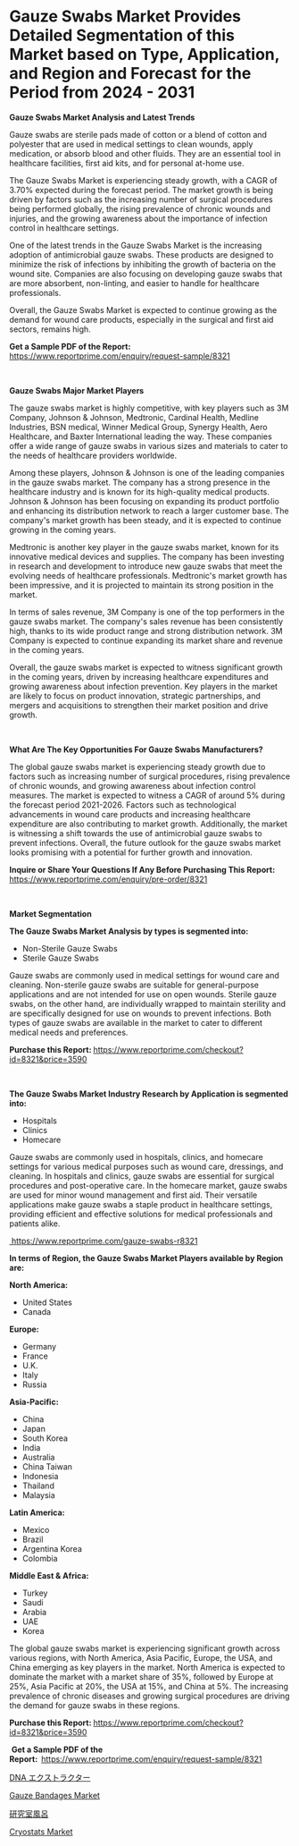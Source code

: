 <p><h1>Gauze Swabs Market Provides Detailed Segmentation of this Market based on Type, Application, and Region and Forecast for the Period from 2024 - 2031</h1></p><p><strong>Gauze Swabs Market Analysis and Latest Trends</strong></p>
<p><p>Gauze swabs are sterile pads made of cotton or a blend of cotton and polyester that are used in medical settings to clean wounds, apply medication, or absorb blood and other fluids. They are an essential tool in healthcare facilities, first aid kits, and for personal at-home use.</p><p>The Gauze Swabs Market is experiencing steady growth, with a CAGR of 3.70% expected during the forecast period. The market growth is being driven by factors such as the increasing number of surgical procedures being performed globally, the rising prevalence of chronic wounds and injuries, and the growing awareness about the importance of infection control in healthcare settings.</p><p>One of the latest trends in the Gauze Swabs Market is the increasing adoption of antimicrobial gauze swabs. These products are designed to minimize the risk of infections by inhibiting the growth of bacteria on the wound site. Companies are also focusing on developing gauze swabs that are more absorbent, non-linting, and easier to handle for healthcare professionals.</p><p>Overall, the Gauze Swabs Market is expected to continue growing as the demand for wound care products, especially in the surgical and first aid sectors, remains high.</p></p>
<p><strong>Get a Sample PDF of the Report:&nbsp;</strong> <a href="https://www.reportprime.com/enquiry/request-sample/8321">https://www.reportprime.com/enquiry/request-sample/8321</a></p>
<p>&nbsp;</p>
<p><strong>Gauze Swabs Major Market Players</strong></p>
<p><p>The gauze swabs market is highly competitive, with key players such as 3M Company, Johnson & Johnson, Medtronic, Cardinal Health, Medline Industries, BSN medical, Winner Medical Group, Synergy Health, Aero Healthcare, and Baxter International leading the way. These companies offer a wide range of gauze swabs in various sizes and materials to cater to the needs of healthcare providers worldwide.</p><p>Among these players, Johnson & Johnson is one of the leading companies in the gauze swabs market. The company has a strong presence in the healthcare industry and is known for its high-quality medical products. Johnson & Johnson has been focusing on expanding its product portfolio and enhancing its distribution network to reach a larger customer base. The company's market growth has been steady, and it is expected to continue growing in the coming years.</p><p>Medtronic is another key player in the gauze swabs market, known for its innovative medical devices and supplies. The company has been investing in research and development to introduce new gauze swabs that meet the evolving needs of healthcare professionals. Medtronic's market growth has been impressive, and it is projected to maintain its strong position in the market.</p><p>In terms of sales revenue, 3M Company is one of the top performers in the gauze swabs market. The company's sales revenue has been consistently high, thanks to its wide product range and strong distribution network. 3M Company is expected to continue expanding its market share and revenue in the coming years.</p><p>Overall, the gauze swabs market is expected to witness significant growth in the coming years, driven by increasing healthcare expenditures and growing awareness about infection prevention. Key players in the market are likely to focus on product innovation, strategic partnerships, and mergers and acquisitions to strengthen their market position and drive growth.</p></p>
<p>&nbsp;</p>
<p><strong>What Are The Key Opportunities For Gauze Swabs Manufacturers?</strong></p>
<p><p>The global gauze swabs market is experiencing steady growth due to factors such as increasing number of surgical procedures, rising prevalence of chronic wounds, and growing awareness about infection control measures. The market is expected to witness a CAGR of around 5% during the forecast period 2021-2026. Factors such as technological advancements in wound care products and increasing healthcare expenditure are also contributing to market growth. Additionally, the market is witnessing a shift towards the use of antimicrobial gauze swabs to prevent infections. Overall, the future outlook for the gauze swabs market looks promising with a potential for further growth and innovation.</p></p>
<p><strong>Inquire or Share Your Questions If Any Before Purchasing This Report:</strong> <a href="https://www.reportprime.com/enquiry/pre-order/8321">https://www.reportprime.com/enquiry/pre-order/8321</a></p>
<p>&nbsp;</p>
<p><strong>Market Segmentation</strong></p>
<p><strong>The Gauze Swabs Market Analysis by types is segmented into:</strong></p>
<p><ul><li>Non-Sterile Gauze Swabs</li><li>Sterile Gauze Swabs</li></ul></p>
<p><p>Gauze swabs are commonly used in medical settings for wound care and cleaning. Non-sterile gauze swabs are suitable for general-purpose applications and are not intended for use on open wounds. Sterile gauze swabs, on the other hand, are individually wrapped to maintain sterility and are specifically designed for use on wounds to prevent infections. Both types of gauze swabs are available in the market to cater to different medical needs and preferences.</p></p>
<p><strong>Purchase this Report:&nbsp;</strong><a href="https://www.reportprime.com/checkout?id=8321&price=3590">https://www.reportprime.com/checkout?id=8321&price=3590</a></p>
<p>&nbsp;</p>
<p><strong>The Gauze Swabs Market Industry Research by Application is segmented into:</strong></p>
<p><ul><li>Hospitals</li><li>Clinics</li><li>Homecare</li></ul></p>
<p><p>Gauze swabs are commonly used in hospitals, clinics, and homecare settings for various medical purposes such as wound care, dressings, and cleaning. In hospitals and clinics, gauze swabs are essential for surgical procedures and post-operative care. In the homecare market, gauze swabs are used for minor wound management and first aid. Their versatile applications make gauze swabs a staple product in healthcare settings, providing efficient and effective solutions for medical professionals and patients alike.</p></p>
<p><a href="https://www.reportprime.com/gauze-swabs-r8321">&nbsp;https://www.reportprime.com/gauze-swabs-r8321</a></p>
<p><strong>In terms of Region, the Gauze Swabs Market Players available by Region are:</strong></p>
<p>
    <p> <strong> North America: </strong>
        <ul>
            <li>United States</li>
            <li>Canada</li>
        </ul>
        </p> 
    <p> <strong> Europe: </strong>
        <ul>
            <li>Germany</li>
            <li>France</li>
            <li>U.K.</li>
            <li>Italy</li>
            <li>Russia</li>
        </ul>
        </p> 
    <p> <strong> Asia-Pacific: </strong>
        <ul>
            <li>China</li>
            <li>Japan</li>
            <li>South Korea</li>
            <li>India</li>
            <li>Australia</li>
            <li>China Taiwan</li>
            <li>Indonesia</li>
            <li>Thailand</li>
            <li>Malaysia</li>
        </ul>
        </p> 
    <p> <strong> Latin America: </strong>
        <ul>
            <li>Mexico</li>
            <li>Brazil</li>
            <li>Argentina Korea</li>
            <li>Colombia</li>
        </ul>
        </p> 
    <p> <strong> Middle East & Africa: </strong>
        <ul>
            <li>Turkey</li>
            <li>Saudi</li>
            <li>Arabia</li>
            <li>UAE</li>
            <li>Korea</li>
        </ul>
    </p>
    </p>
<p><p>The global gauze swabs market is experiencing significant growth across various regions, with North America, Asia Pacific, Europe, the USA, and China emerging as key players in the market. North America is expected to dominate the market with a market share of 35%, followed by Europe at 25%, Asia Pacific at 20%, the USA at 15%, and China at 5%. The increasing prevalence of chronic diseases and growing surgical procedures are driving the demand for gauze swabs in these regions.</p></p>
<p><strong>Purchase this Report: </strong><a href="https://www.reportprime.com/checkout?id=8321&price=3590">https://www.reportprime.com/checkout?id=8321&price=3590</a></p>
<p>&nbsp;<strong>Get a Sample PDF of the Report:&nbsp;&nbsp;</strong><a href="https://www.reportprime.com/enquiry/request-sample/8321">https://www.reportprime.com/enquiry/request-sample/8321</a></p>
<p><strong></strong></p>
<p><p><a href="https://github.com/EstaSprer20231/Market-Research-Report-List-1/blob/main/705812722749.md">DNA エクストラクター</a></p><p><a href="https://github.com/Angelnienowdseej3e45z3p8c/Market-Research-Report-List-2/blob/main/gauze-bandages-market.md">Gauze Bandages Market</a></p><p><a href="https://github.com/vlcostes/Market-Research-Report-List-1/blob/main/784422422748.md">研究室風呂</a></p><p><a href="https://github.com/brentleyjimmiealvaradoz4l1rea/Market-Research-Report-List-2/blob/main/cryostats-market.md">Cryostats Market</a></p></p>